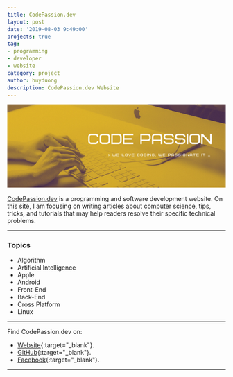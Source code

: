 ```yaml
---
title: CodePassion.dev
layout: post
date: '2019-08-03 9:49:00'
projects: true
tag:
- programming
- developer
- website
category: project
author: huyduong
description: CodePassion.dev Website
---
```


![Banner](../assets/project/code-passion-dev.png)

 <a href="https://codepassion.dev" target="_blank">CodePassion.dev</a> is a programming and software development website. On this site, I am focusing on writing articles about computer science, tips, tricks, and tutorials that may help readers resolve their specific technical problems.

---

### Topics
- Algorithm
- Artificial Intelligence
- Apple 
- Android
- Front-End
- Back-End
- Cross Platform
- Linux

---

Find CodePassion.dev on: 
- [Website](https://codepassion.dev){:target="_blank"}.
- [GitHub](https://github.com/CodePassion-dev){:target="_blank"}.
- [Facebook](https://www.facebook.com/codepassion.dev/){:target="_blank"}.

---